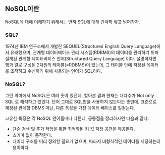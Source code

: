 ## NoSQL이란

NoSQL에 대해 이해하기 위해서는 먼저 SQL에 대해 간략히  짚고 넘어가자.



### SQL?

1974년 IBM 연구소에서 개발한 SEQUEL(Structured English Query Language)에서 유래했으며, 관계형 데이터베이스 관리 시스템(RDBMS)의 데이터를 관리하기 위해 설계된 관계형 데이터베이스 언어(Structured Query Language) 이다. 설명하자면 행과 열로 구성된 2차원의 테이블(=RDBMS)이 있는데, 그 테이블 안에 저장된 데이터를 조작하고 수신하기 위해 사용되는 언어가 SQL이다. 



### NoSQL?

그런 의미에서 NoSQL은 여러 뜻이 있던데, 찾아본 결과 현재는 대다수가 Not only SQL 로 해석하고 있었다. 단어 그대로 SQL만을 사용하지 않는다는 뜻인데, 표준으로 제정된 관계형 DBMS 아닌, 다른 특성을 가진 데이터 베이스를 일컫는다. 

고유한 특징은 각 NoSQL 언어들마다 다른데, 공통점을 정리하자면 다음과 같다.

- 단순 검색 및 추가 작업을 위한 최적화된 키 값 저장 공간을 제공한다.
- 스키마 없이 동작한다.
- 데이터 구조를 미리 정의할 필요가 없으며, 따라서 비형식적인 데이터를 저장하는데 용이하다.